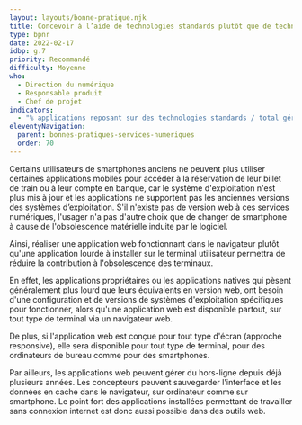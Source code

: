 ```yaml
---
layout: layouts/bonne-pratique.njk
title: Concevoir à l’aide de technologies standards plutôt que de technologies propriétaires ou spécifiques à une plateforme
type: bpnr
date: 2022-02-17
idbp: g.7
priority: Recommandé
difficulty: Moyenne
who:
  - Direction du numérique
  - Responsable produit
  - Chef de projet
indicators:
  - "% applications reposant sur des technologies standards / total gérées par l'organisation"
eleventyNavigation:
  parent: bonnes-pratiques-services-numeriques
  order: 70
---
```


Certains utilisateurs de smartphones anciens ne peuvent plus utiliser certaines applications mobiles pour accéder à la réservation de leur billet de train ou à leur compte en banque, car le système d'exploitation n'est plus mis à jour et les applications ne supportent pas les anciennes versions des systèmes d’exploitation. S'il n'existe pas de version web à ces services numériques, l'usager n'a pas d'autre choix que de changer de smartphone à cause de l'obsolescence matérielle induite par le logiciel.

Ainsi, réaliser une application web fonctionnant dans le navigateur plutôt qu'une application lourde à installer sur le terminal utilisateur permettra de réduire la contribution à l'obsolescence des terminaux.

En effet, les applications propriétaires ou les applications natives qui pèsent généralement plus lourd que leurs équivalents en version web, ont besoin d'une configuration et de versions de systèmes d'exploitation spécifiques pour fonctionner, alors qu'une application web est disponible partout, sur tout type de terminal via un navigateur web.

De plus, si l'application web est conçue pour tout type d'écran (approche responsive), elle sera disponible pour tout type de terminal, pour des ordinateurs de bureau comme pour des smartphones.

Par ailleurs, les applications web peuvent gérer du hors-ligne depuis déjà plusieurs années. Les concepteurs peuvent sauvegarder l'interface et les données en cache dans le navigateur, sur ordinateur comme sur smartphone. Le point fort des applications installées permettant de travailler sans connexion internet est donc aussi possible dans des outils web.
